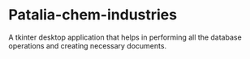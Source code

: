 # Patalia-chem-industries
A tkinter desktop application that helps in performing all the database operations and creating necessary documents.
